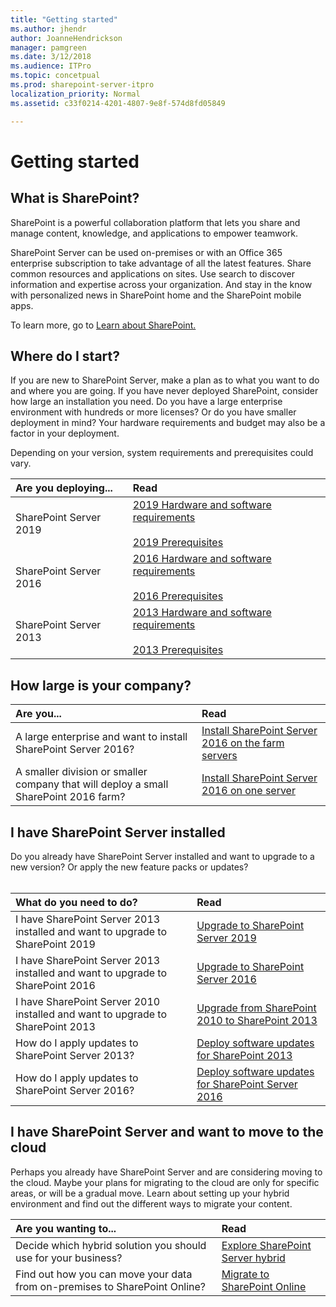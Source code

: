 ```yaml
---
title: "Getting started"
ms.author: jhendr
author: JoanneHendrickson
manager: pamgreen
ms.date: 3/12/2018
ms.audience: ITPro
ms.topic: concetpual
ms.prod: sharepoint-server-itpro
localization_priority: Normal
ms.assetid: c33f0214-4201-4807-9e8f-574d8fd05849

---
```


# Getting started

## What is SharePoint?

SharePoint is a powerful collaboration platform that lets you share and manage content, knowledge, and applications to empower teamwork. 
  
SharePoint Server can be used on-premises or with an Office 365 enterprise subscription to take advantage of all the latest features. Share common resources and applications on sites. Use search to discover information and expertise across your organization. And stay in the know with personalized news in SharePoint home and the SharePoint mobile apps.

To learn more, go to <a href="https://products.office.com/en-us/sharepoint/collaboration">Learn about SharePoint. </a>
  
## Where do I start?

If you are new to SharePoint Server, make a plan as to what you want to do and where you are going. If you have never deployed SharePoint, consider how large an installation you need. Do you have a large enterprise environment with hundreds or more licenses?  Or do you have smaller deployment in mind?  Your hardware requirements and budget may also be a factor in your deployment.

Depending on your version, system requirements and prerequisites could vary.

|**Are you deploying...**|**Read**|
|:-----|:-----|
|SharePoint Server 2019<br/>|[2019 Hardware and software requirements](install/hardware-and-software-requirements-2019.md)<br/><br/>[2019 Prerequisites](install/prerequisites-0.md)<br/>
|SharePoint Server 2016<br/>|[2016 Hardware and software requirements](install/hardware-and-software-requirements.md)<br/><br/>[2016 Prerequisites](install/prerequisites-0.md)<br/>
|SharePoint Server 2013 <br/>|[2013 Hardware and software requirements](install/hardware-and-software-requirements.md)<br/><br/>[2013 Prerequisites](install/prerequisites.md)<br/>|


## How large is your company?  

  
|**Are you...**|**Read**|
|:-----|:-----|
|A large enterprise and want to install SharePoint Server 2016?  <br/> |[Install SharePoint Server 2016 on the farm servers](install/install-sharepoint-server-2016-across-multiple-servers.md#InstallSP) <br/> |
|A smaller division or smaller company that will deploy a small SharePoint 2016 farm?  <br/> |[Install SharePoint Server 2016 on one server](install/install-sharepoint-server-2016-on-one-server.md) <br/> |

## I have SharePoint Server installed

Do you already have SharePoint Server installed and want to upgrade to a new version? Or apply the new feature packs or updates?<br/>
<br/>

|**What do you need to do?**|**Read**|
|:-----|:-----|
|I have SharePoint Server 2013 installed and want to upgrade to SharePoint 2019|[Upgrade to SharePoint Server 2019](upgrade-and-update/upgrade-from-sharepoint2013-to-sharepointserver-2019.md)|
|I have SharePoint Server 2013 installed and want to upgrade to SharePoint 2016|[Upgrade to SharePoint Server 2016](upgrade-and-update/upgrade-to-sharepoint-server-2016.md)|
|I have SharePoint Server 2010 installed and want to upgrade to SharePoint 2013|[Upgrade from SharePoint 2010 to SharePoint 2013](upgrade-and-update/upgrade-from-sharepoint-2010-to-sharepoint-2013.md)|
|How do I apply updates to SharePoint Server 2013?|[Deploy software updates for SharePoint 2013](upgrade-and-update/deploy-software-updates-for-sharepoint-2013.md)|
|How do I apply updates to SharePoint Server 2016?|[Deploy software updates for SharePoint Server 2016](upgrade-and-update/deploy-updates-for-sharepoint-server-2016.md)|



## I have SharePoint Server and want to move to the cloud

Perhaps you already have SharePoint Server and are considering moving to the cloud. Maybe your plans for migrating to the cloud are only for specific areas, or will be a gradual move. Learn about setting up your hybrid environment and find out the different ways to migrate your content. 

 

|**Are you wanting to...**|**Read**|
|:-----|:-----|
|Decide which hybrid solution you should use for your business?  <br/> |[Explore SharePoint Server hybrid](hybrid/explore-sharepoint-server-hybrid.md) <br/> |
|Find out how you can move your data from on-premises to SharePoint Online? <br/> |[Migrate to SharePoint Online](migrate-to-sharepoint-online/migrate-to-sharepoint-online.md) <br/> |
   


